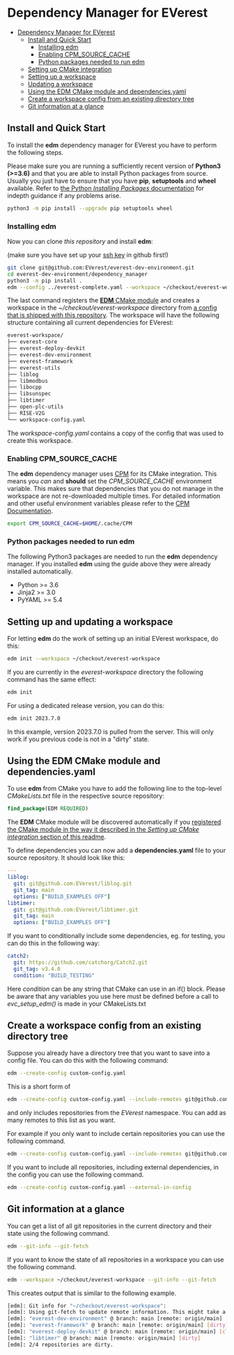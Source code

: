# Dependency Manager for EVerest

- [Dependency Manager for EVerest](#dependency-manager-for-everest)
  - [Install and Quick Start](#install-and-quick-start)
    - [Installing edm](#installing-edm)
    - [Enabling CPM_SOURCE_CACHE](#enabling-cpm_source_cache)
    - [Python packages needed to run edm](#python-packages-needed-to-run-edm)
  - [Setting up CMake integration](#setting-up-cmake-integration)
  - [Setting up a workspace](#setting-up-a-workspace)
  - [Updating a workspace](#updating-a-workspace)
  - [Using the EDM CMake module and dependencies.yaml](#using-the-edm-cmake-module-and-dependenciesyaml)
  - [Create a workspace config from an existing directory tree](#create-a-workspace-config-from-an-existing-directory-tree)
  - [Git information at a glance](#git-information-at-a-glance)

## Install and Quick Start
To install the **edm** dependency manager for EVerest you have to perform the following steps.

Please make sure you are running a sufficiently recent version of **Python3 (>=3.6)** and that you are able to install Python packages from source. Usually you just have to ensure that you have **pip**, **setuptools** and **wheel** available. Refer to [the Python *Installing Packages* documentation](https://packaging.python.org/tutorials/installing-packages/#requirements-for-installing-packages) for indepth guidance if any problems arise.

```bash
python3 -m pip install --upgrade pip setuptools wheel
```

### Installing edm
Now you can clone *this repository* and install **edm**:

(make sure you have set up your [ssh key](https://www.atlassian.com/git/tutorials/git-ssh) in github first!)

```bash
git clone git@github.com:EVerest/everest-dev-environment.git
cd everest-dev-environment/dependency_manager
python3 -m pip install .
edm --config ../everest-complete.yaml --workspace ~/checkout/everest-workspace
```

The last command registers the [**EDM** CMake module](#setting-up-cmake-integration) and creates a workspace in the *~/checkout/everest-workspace* directory from [a config that is shipped with this repository](../everest-complete.yaml).
The workspace will have the following structure containing all current dependencies for EVerest:
```bash
everest-workspace/
├── everest-core
├── everest-deploy-devkit
├── everest-dev-environment
├── everest-framework
├── everest-utils
├── liblog
├── libmodbus
├── libocpp
├── libsunspec
├── libtimer
├── open-plc-utils
├── RISE-V2G
└── workspace-config.yaml
```
The *workspace-config.yaml* contains a copy of the config that was used to create this workspace.

### Enabling CPM_SOURCE_CACHE
The **edm** dependency manager uses [CPM](https://github.com/cpm-cmake/CPM.cmake) for its CMake integration.
This means you *can* and **should** set the *CPM_SOURCE_CACHE* environment variable. This makes sure that dependencies that you do not manage in the workspace are not re-downloaded multiple times. For detailed information and other useful environment variables please refer to the [CPM Documentation](https://github.com/cpm-cmake/CPM.cmake/blob/master/README.md#CPM_SOURCE_CACHE).
```bash
export CPM_SOURCE_CACHE=$HOME/.cache/CPM
```

### Python packages needed to run edm
The following Python3 packages are needed to run the **edm** dependency manager.
If you installed **edm** using the guide above they were already installed automatically.

- Python >= 3.6
- Jinja2 >= 3.0
- PyYAML >= 5.4

## Setting up and updating a workspace
For letting **edm** do the work of setting up an initial EVerest workspace,
do this:

```bash
edm init --workspace ~/checkout/everest-workspace
```
If you are currently in the *everest-workspace* directory the following command has the same effect:

```bash
edm init
```

For using a dedicated release version, you can do this:

```bash
edm init 2023.7.0
```

In this example, version 2023.7.0 is pulled from the server. This will only work if
you previous code is not in a "dirty" state. 

## Using the EDM CMake module and dependencies.yaml
To use **edm** from CMake you have to add the following line to the top-level *CMakeLists.txt* file in the respective source repository:
```cmake
find_package(EDM REQUIRED)
```
The **EDM** CMake module will be discovered automatically if you [registered the CMake module in the way it described in the *Setting up CMake integration* section of this readme](#setting-up-cmake-integration).

To define dependencies you can now add a **dependencies.yaml** file to your source repository. It should look like this:
```yaml
---
liblog:
  git: git@github.com:EVerest/liblog.git
  git_tag: main
  options: ["BUILD_EXAMPLES OFF"]
libtimer:
  git: git@github.com:EVerest/libtimer.git
  git_tag: main
  options: ["BUILD_EXAMPLES OFF"]

```

If you want to conditionally include some dependencies, eg. for testing, you can do this in the following way:
```yaml
catch2:
  git: https://github.com/catchorg/Catch2.git
  git_tag: v3.4.0
  condition: "BUILD_TESTING"

```
Here _condition_ can be any string that CMake can use in an if() block. Please be aware that any variables you use here must be defined before a call to _evc_setup_edm()_ is made in your CMakeLists.txt

## Create a workspace config from an existing directory tree
Suppose you already have a directory tree that you want to save into a config file.
You can do this with the following command:
```bash
edm --create-config custom-config.yaml
```

This is a short form of
```bash
edm --create-config custom-config.yaml --include-remotes git@github.com:EVerest/*
```
and only includes repositories from the *EVerest* namespace. You can add as many remotes to this list as you want.

For example if you only want to include certain repositories you can use the following command.
```bash
edm --create-config custom-config.yaml --include-remotes git@github.com:EVerest/everest* git@github.com:EVerest/liblog.git
```

If you want to include all repositories, including external dependencies, in the config you can use the following command.
```bash
edm --create-config custom-config.yaml --external-in-config
```

## Git information at a glance
You can get a list of all git repositories in the current directory and their state using the following command.
```bash
edm --git-info --git-fetch
```
If you want to know the state of all repositories in a workspace you can use the following command.
```bash
edm --workspace ~/checkout/everest-workspace --git-info --git-fetch
```

This creates output that is similar to the following example.
```bash
[edm]: Git info for "~/checkout/everest-workspace":
[edm]: Using git-fetch to update remote information. This might take a few seconds.
[edm]: "everest-dev-environment" @ branch: main [remote: origin/main] [behind 6] [clean]
[edm]: "everest-framework" @ branch: main [remote: origin/main] [dirty]
[edm]: "everest-deploy-devkit" @ branch: main [remote: origin/main] [clean]
[edm]: "libtimer" @ branch: main [remote: origin/main] [dirty]
[edm]: 2/4 repositories are dirty.
```
